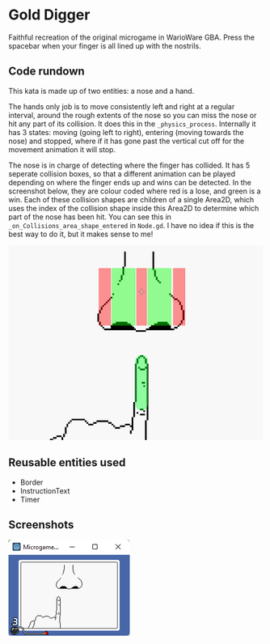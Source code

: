 # Gold Digger

Faithful recreation of the original microgame in WarioWare GBA. Press the spacebar when your finger is all lined up with the nostrils.

## Code rundown

This kata is made up of two entities: a nose and a hand.

The hands only job is to move consistently left and right at a regular interval, around the rough extents of the nose so you can miss the nose or hit any part of its collision. It does this in the `_physics_process`. Internally it has 3 states: moving (going left to right), entering (moving towards the nose) and stopped, where if it has gone past the vertical cut off for the movement animation it will stop.

The nose is in charge of detecting where the finger has collided. It has 5 seperate collision boxes, so that a different animation can be played depending on where the finger ends up and wins can be detected. In the screenshot below, they are colour coded where red is a lose, and green is a win. Each of these collision shapes are children of a single Area2D, which uses the index of the collision shape inside this Area2D to determine which part of the nose has been hit. You can see this in `_on_Collisions_area_shape_entered` in `Node.gd`. I have no idea if this is the best way to do it, but it makes sense to me!

![Screencap of the editor, showing the collision zones of the nose](/minigames/gold_digger/collision_screenshot.png)

## Reusable entities used

- Border
- InstructionText
- Timer

## Screenshots

![Screenshot of Gold Digger running on Windows](/minigames/gold_digger/screenshot.png)